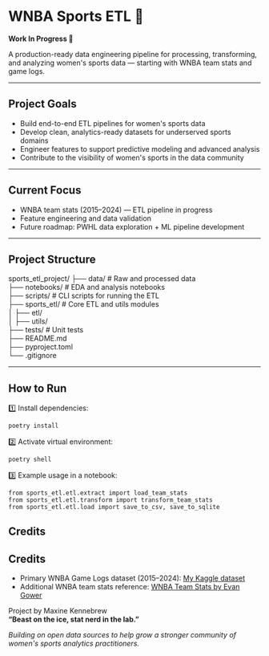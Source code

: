 # WNBA Sports ETL 🏀

**Work In Progress 🚧**

A production-ready data engineering pipeline for processing, transforming, and analyzing women's sports data — starting with WNBA team stats and game logs.

---

## Project Goals

- Build end-to-end ETL pipelines for women's sports data
- Develop clean, analytics-ready datasets for underserved sports domains
- Engineer features to support predictive modeling and advanced analysis
- Contribute to the visibility of women's sports in the data community

---

## Current Focus

- WNBA team stats (2015–2024) — ETL pipeline in progress
- Feature engineering and data validation
- Future roadmap: PWHL data exploration + ML pipeline development

---

## Project Structure

sports_etl_project/
├── data/                 # Raw and processed data  
├── notebooks/            # EDA and analysis notebooks  
├── scripts/              # CLI scripts for running the ETL  
├── sports_etl/           # Core ETL and utils modules  
│   ├── etl/  
│   ├── utils/  
├── tests/                # Unit tests  
├── README.md  
├── pyproject.toml  
└── .gitignore  

---

## How to Run

1️⃣ Install dependencies:

```bash
poetry install
```

2️⃣ Activate virtual environment:

```bash
poetry shell
```

3️⃣ Example usage in a notebook:

```
from sports_etl.etl.extract import load_team_stats
from sports_etl.etl.transform import transform_team_stats
from sports_etl.etl.load import save_to_csv, save_to_sqlite
```


## Credits
## Credits

- Primary WNBA Game Logs dataset (2015–2024): [My Kaggle dataset](https://www.kaggle.com/datasets/natoshakennebrew/wnba-gamelogs-2015-2024)
- Additional WNBA team stats reference: [WNBA Team Stats by Evan Gower](https://www.kaggle.com/datasets/evangower/wnba-team-stats)

Project by Maxine Kennebrew  
**“Beast on the ice, stat nerd in the lab.”**

*Building on open data sources to help grow a stronger community of women's sports analytics practitioners.*